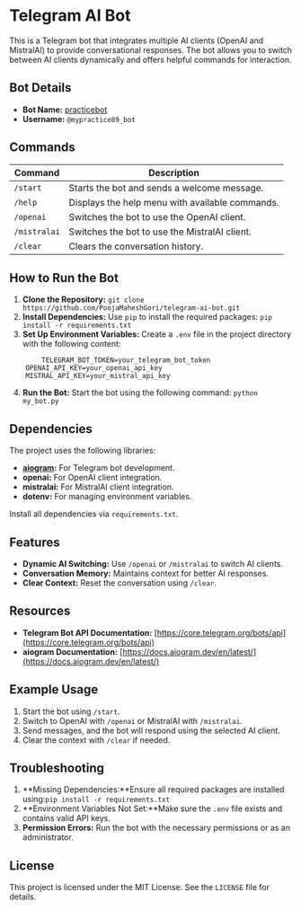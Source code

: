 
# Telegram AI Bot

This is a Telegram bot that integrates multiple AI clients (OpenAI and MistralAI) to provide conversational responses. The bot allows you to switch between AI clients dynamically and offers helpful commands for interaction.

## Bot Details

- **Bot Name:** [practicebot](https://t.me/mypractice89_bot)
- **Username:** `@mypractice89_bot`

## Commands

| Command        | Description                                     |
| -------------- | ----------------------------------------------- |
| `/start`     | Starts the bot and sends a welcome message.     |
| `/help`      | Displays the help menu with available commands. |
| `/openai`    | Switches the bot to use the OpenAI client.      |
| `/mistralai` | Switches the bot to use the MistralAI client.   |
| `/clear`     | Clears the conversation history.                |

## How to Run the Bot

1. **Clone the Repository:**
   `git clone https://github.com/PoojaMaheshGori/telegram-ai-bot.git`
2. **Install Dependencies:** Use `pip` to install the required packages: `pip install -r requirements.txt`
3. **Set Up Environment Variables:**
   Create a `.env` file in the project directory with the following content:

```
    	TELEGRAM_BOT_TOKEN=your_telegram_bot_token
	OPENAI_API_KEY=your_openai_api_key
	MISTRAL_API_KEY=your_mistral_api_key
```

4. **Run the Bot:**
   Start the bot using the following command:
   `python my_bot.py`

## Dependencies

The project uses the following libraries:

- **[aiogram](https://docs.aiogram.dev/en/latest/):** For Telegram bot development.
- **openai:** For OpenAI client integration.
- **mistralai:** For MistralAI client integration.
- **dotenv:** For managing environment variables.

Install all dependencies via `requirements.txt`.

## Features

- **Dynamic AI Switching:** Use `/openai` or `/mistralai` to switch AI clients.
- **Conversation Memory:** Maintains context for better AI responses.
- **Clear Context:** Reset the conversation using `/clear`.

## Resources

- **Telegram Bot API Documentation:** [https://core.telegram.org/bots/api](https://core.telegram.org/bots/api)
- **aiogram Documentation:** [https://docs.aiogram.dev/en/latest/](https://docs.aiogram.dev/en/latest/)

## Example Usage

1. Start the bot using `/start`.
2. Switch to OpenAI with `/openai` or MistralAI with `/mistralai`.
3. Send messages, and the bot will respond using the selected AI client.
4. Clear the context with `/clear` if needed.

## Troubleshooting

1. **Missing Dependencies:**Ensure all required packages are installed using:`pip install -r requirements.txt`
2. **Environment Variables Not Set:**Make sure the `.env` file exists and contains valid API keys.
3. **Permission Errors:**
   Run the bot with the necessary permissions or as an administrator.

## License

This project is licensed under the MIT License. See the `LICENSE` file for details.
